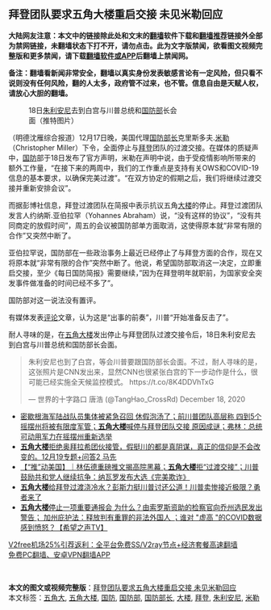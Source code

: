  <h2>拜登团队要求五角大楼重启交接 未见米勒回应</h2> <p class="notice"><b>大陆网友注意：本文中的链接除此处和文末的<a href="https://github.com/bannedbook/fanqiang" >翻墙</a>软件下载和<a href="https://github.com/killgcd/justmysocks/blob/master/README.md">翻墙推荐</a>链接外全部为禁网链接，未翻墙状态下打不开，请勿点击。此为文字版禁闻，欲看图文视频完整版和更多禁闻，请下载<a href="https://github.com/bannedbook/fanqiang">翻墙软件或APP</a>后翻墙上禁闻网。</p><p>备注：翻墙看新闻非常安全，翻墙以真实身份发表敏感言论有一定风险，但只看不说则没有任何风险，翻的人太多，政府管不过来，也不管。信息自由是天赋人权，请放心大胆的翻墙。</b></p>  <div class="entry"> <p>                                          </p> <figure id="attachment_19115" aria-describedby="caption-attachment-19115" style="width: 300px" class="wp-caption alignnone"><figcaption id="caption-attachment-19115" class="wp-caption-text">18日<a href="https://www.bannedbook.org/bnews/tag/%e6%9c%b1%e5%88%a9%e5%ae%89%e5%b0%bc/" class="st_tag internal_tag" rel="tag" title="标签 朱利安尼 下的日志">朱利安尼</a>去到白宫与川普总统和<a href="https://www.bannedbook.org/bnews/tag/%E5%9B%BD%E9%98%B2%E9%83%A8/" class="st_tag internal_tag" rel="tag" title="标签 国防部 下的日志">国防部</a>长会面（推特图片）</figcaption></figure> <p>（明德沈雁综合报道）12月17日晚，美国代理<a href="https://www.bannedbook.org/bnews/tag/%e5%9b%bd%e9%98%b2%e9%83%a8%e9%95%bf/" class="st_tag internal_tag" rel="tag" title="标签 国防部长 下的日志">国防部长</a>克里斯多夫.<a href="https://www.bannedbook.org/bnews/tag/%E7%B1%B3%E5%8B%92/" class="st_tag internal_tag" rel="tag" title="标签 米勒 下的日志">米勒</a>（Christopher Miller）下令，全面停止与<a href="https://www.bannedbook.org/bnews/tag/%e6%8b%9c%e7%99%bb/" class="st_tag internal_tag" rel="tag" title="标签 拜登 下的日志">拜登</a>团队的过渡交接。在媒体的质疑声中，<a href="https://www.bannedbook.org/bnews/tag/%E5%9B%BD%E9%98%B2/" class="st_tag internal_tag" rel="tag" title="标签 国防 下的日志">国防</a>部于18日发布了官方声明，米勒在声明中说，由于受疫情影响所带来的额外工作量，“在接下来的两周中，我们的工作重点是支持有关OWS和COVID-19信息的基本要求，以确保完美过渡”。“在双方协定的假期之后，我们将继续过渡交接并重新安排会议”。</p>  <p>而据彭博社信息，拜登过渡团队在简报中表示抗议五角<a href="https://www.bannedbook.org/bnews/tag/%E5%A4%A7%E6%A5%BC/" class="st_tag internal_tag" rel="tag" title="标签 大楼 下的日志">大楼</a>的停止。拜登过渡团队发言人约纳斯.亚伯拉罕（Yohannes Abraham）说，“没有这样的协议”，“没有共同商定的放假时间”，周五的会议被国防部单方面取消，这使得原本就“非常有限的合作”又突然中断了。</p> <p>亚伯拉罕说，国防部在一些政治事务上最近已经停止了与拜登方面的合作，现在又将原本就“非常有限的合作”突然中断了。他说，希望国防部取消这一决定，立即重启交接，至少《每日国防简报》需要继续，&#8221;因为在拜登明年就职前，为国家安全突发事件做准备的时间已经不多了&#8221;。</p>  <p>国防部对这一说法没有置评。</p> <p>有媒体发表<span class='wp_keywordlink_affiliate'><a href="https://www.bannedbook.org/bnews/comments/" title="新闻评论" target="_blank">评论</a></span>文章，认为这是“出事的前奏”，川普“开始准备反击了”。</p>  <p>耐人寻味的是，在<a href="https://www.bannedbook.org/bnews/tag/%e4%ba%94%e8%a7%92%e5%a4%a7%e6%a5%bc/" class="st_tag internal_tag" rel="tag" title="标签 五角大楼 下的日志">五角大楼</a>发出停止与拜登团队过渡交接令后，18日朱利安尼去到白宫与川普总统和国防部长会面。</p> <blockquote class="twitter-tweet" data-width="550" data-dnt="true"> <p>朱利安尼也到了白宫，等会川普要跟国防部长会面。不过，耐人寻味的是，这张照片是CNN发出来，显然CNN也很紧张白宫的下一步动作是什么，很可能已经实施全天候监控模式。 https://t.co/8K4DDVhTxG</p>  <p>&mdash; 世界的十字路口 唐浩 (@TangHao_CrossRd) December 18, 2020</p> </blockquote> <ul class='op-related-articles' title='相关阅读'> <li><a href='https://www.bannedbook.org/bnews/bannedvideo/20201219/1450940.html' target='_blank'>密歇根海军陆战队员集体被紧急召回 休假泡汤了；前川普团队高层称 四到5个摇摆州将被有限度军管；<b>五角大楼</b>喊停与拜登团队交接 原因成谜；弗林：总统可动用军力在摇摆州重新选举</a></li> <li><a href='https://www.bannedbook.org/bnews/bannedvideo/20201219/1450834.html' target='_blank'><b>五角大楼</b>拒绝奥拜拉希团伙接管，假挺川的都是真阴谋，真正的信仰是不会改变的。12月19专题+问答2  马先</a></li> <li><a href='https://www.bannedbook.org/bnews/bannedvideo/20201219/1450831.html' target='_blank'>【“推”动美国】｜林伍德重磅推文揭高院黑幕；<b>五角大楼</b>拒“过渡交接”；川普鼓励共和党人继续抗争：纳瓦罗发布大选《完美欺诈》</a></li> <li><a href='https://www.bannedbook.org/bnews/bannedvideo/20201219/1450745.html' target='_blank'><b>五角大楼</b>给拜登过渡浇冷水？彭斯力挺川普讨还公道！川普卖惨接近极限？勇者来了</a></li> <li><a href='https://www.bannedbook.org/bnews/cbnews/20201219/1450738.html' target='_blank'><b>五角大楼</b>停止一项重要通报会 为什么？由索罗斯资助的检察官向乔州选民发出警告； 加州庇护法：释放判有重罪的非法外国人 ；谁对 "虚高 "的COVID数据感到愤怒？【希望之声TV】</a></li> </ul> <p class="texttj"> <a href="https://www.bannedbook.org/forum23/topic22702.html" target="_blank">V2free机场25%引荐返利：全平台免费SS/V2ray节点+经济套餐高速翻墙</a><br/> <a href="https://github.com/bannedbook/fanqiang/wiki/%E7%A6%81%E9%97%BB%E7%BD%91%E5%AE%89%E5%8D%93%E7%BF%BB%E5%A2%99%E6%96%B0%E9%97%BBAPP" target="_blank">免费PC翻墙、安卓VPN翻墙APP</a></p><p>&nbsp;</p><a name='sharetosocial'></a>       <div><b>本文的图文或视频完整版</b>：<a href='https://www.bannedbook.org/bnews/comments/20201220/1451228.html'>拜登团队要求五角大楼重启交接 未见米勒回应</a></div>  </div><!--END ENTRY--> <div class="postfooter"> <div>本文标签：<a href="https://www.bannedbook.org/bnews/tag/%E4%BA%94%E8%A7%92%E5%A4%A7/" rel="tag">五角大</a>, <a href="https://www.bannedbook.org/bnews/tag/%e4%ba%94%e8%a7%92%e5%a4%a7%e6%a5%bc/" rel="tag">五角大楼</a>, <a href="https://www.bannedbook.org/bnews/tag/%E5%9B%BD%E9%98%B2/" rel="tag">国防</a>, <a href="https://www.bannedbook.org/bnews/tag/%E5%9B%BD%E9%98%B2%E9%83%A8/" rel="tag">国防部</a>, <a href="https://www.bannedbook.org/bnews/tag/%e5%9b%bd%e9%98%b2%e9%83%a8%e9%95%bf/" rel="tag">国防部长</a>, <a href="https://www.bannedbook.org/bnews/tag/%E5%A4%A7%E6%A5%BC/" rel="tag">大楼</a>, <a href="https://www.bannedbook.org/bnews/tag/%e6%8b%9c%e7%99%bb/" rel="tag">拜登</a>, <a href="https://www.bannedbook.org/bnews/tag/%e6%9c%b1%e5%88%a9%e5%ae%89%e5%b0%bc/" rel="tag">朱利安尼</a>, <a href="https://www.bannedbook.org/bnews/tag/%E7%B1%B3%E5%8B%92/" rel="tag">米勒</a></div>  </div><!--END POSTFOOTER--> 